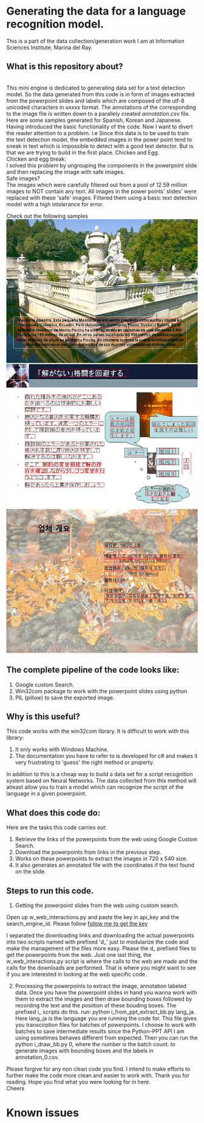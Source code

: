 # Generating the data for a language recognition model.

This is a part of the data collection/generation work I am at Information Sciences Institute, Marina del Ray.
## What is this repository about?
<br> This mini engine is dedicated to generating data set for a text detection model. So the data generated from this code is in form of images extracted from the powerpoint slides and labels which are composed of the utf-8 unicoded characters in uxxxx format. The annotations of the corresponding to the image file is written down to a parallely created *annotation.csv* file. Here are some samples generated for Spanish, Korean and Japanese. 
<br> Having introduced the basic functionality of the code. Now I want to divert the reader attention to a problem. i.e Since this data is to be used to train the text detection model, the embedded images in the power point tend to sneak in text which is impossible to detect with a good text detector. But is that we are trying to build in the first place. Chicken and Egg.
<br> Chicken and egg break:
<br>I solved this problem by ungrouping the components in the powerpoint slide and then replacing the image with safe images.
<br> Safe images?
<br> The images which were carefully filtered out from a pool of 12.59 million images to NOT contain any text. All images in the power points' slides' were replaced with these 'safe' images. Filtered them using a basic text detection model with a high intolerance for error. 

Check out the following samples
![Samples generated from powerpoints](sl_lang_es_Abundant_7351_.ppt_30_0.jpg "PPT Samples spanish")
![Samples generated from powerpoints](sl_lang_ja_undo_3473_.ppt_42_15.jpg "PPT Samples japanese")
![Samples generated from powerpoints](sl_lang_ko_global_3244_.ppt_5_5.jpg "PPT Samples korean")


## The complete pipeline of the code looks like:
1. Google custom Search.
2. Win32com package to work with the powerpoint slides using python
3. PIL (pillow) to save the exported image.

## Why is this useful?
This code works with the win32com library.
It is difficult to work with this library:
1. It only works with Windows Machine.
2. The documentation you have to refer to is developed for c# and makes it very frustrating to 'guess' the right method or property.

In addition to this is a cheap way to build a data set for a script recognition system based on Neural Networks. The data collected from this method will atleast allow you to train a model which can recognize the script of the language in a given powerpoint.

## What does this code do:
Here are the tasks this code carries out:
1. Retrieve the links of the powerpoints from the web using Google Custom Search.
2. Download the powerpoints from links in the previous step.
3. Works on these powerpoints to extract the images in 720 x 540 size. 
4. It also generates an annotated file with the coordinates if the text found on the slide.

## Steps to run this code.

1. Getting the powerpoint slides from the web using custom search.

Open up w_web_interactions.py and paste the key in api_key and the search_engine_id. Please follow [follow me to get the key](https://stackoverflow.com/questions/37083058/programmatically-searching-google-in-python-using-custom-search)

I separated the downloading links and downloading the actual powerpoints into two scripts named with prefixed 'd_' just to modularize the code and make the management of the files more easy. Please the d_ prefixed files to get the powerpoints from the web. Just one last thing, the w_web_interactions.py script is where the calls to the web are made and the calls for the downloads are performed. That is where you might want to see if you are interested in looking at the web specific code.

2. Processing the powerpoints to extract the image, annotation labeled data.
Once you have the powerpoint slides in hand you wanna work with them to extract the images and then draw bounding boxes followed by recording the text and the posiition of these bouding boxes. The prefixed i_ scripts do this.
 run: python i_from_ppt_extract_bb.py lang_ja. Here lang_ja is the language you are running the code for. This file gives you transcirption files for batches of powerpoints. I choose to work with batches to save intermediate results since the Python-PPT API I am using sometimes behaves different from expected.
Then you can run the python i_draw_bb.py 0, where the number is the batch count. to generate images with bounding boxes and the labels in annotation_0.csv.

Please forgive for any non clean code you find. I intend to make efforts to further make the code more clean and easier to work with. 
Thank you for reading. Hope you find what you were looking for in here. <br>
Cheers

# Known issues
